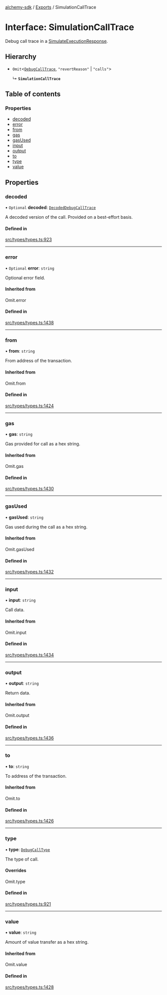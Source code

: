 [alchemy-sdk](../README.md) / [Exports](../modules.md) / SimulationCallTrace

# Interface: SimulationCallTrace

Debug call trace in a [SimulateExecutionResponse](SimulateExecutionResponse.md).

## Hierarchy

- `Omit`<[`DebugCallTrace`](DebugCallTrace.md), ``"revertReason"`` \| ``"calls"``\>

  ↳ **`SimulationCallTrace`**

## Table of contents

### Properties

- [decoded](SimulationCallTrace.md#decoded)
- [error](SimulationCallTrace.md#error)
- [from](SimulationCallTrace.md#from)
- [gas](SimulationCallTrace.md#gas)
- [gasUsed](SimulationCallTrace.md#gasused)
- [input](SimulationCallTrace.md#input)
- [output](SimulationCallTrace.md#output)
- [to](SimulationCallTrace.md#to)
- [type](SimulationCallTrace.md#type)
- [value](SimulationCallTrace.md#value)

## Properties

### decoded

• `Optional` **decoded**: [`DecodedDebugCallTrace`](DecodedDebugCallTrace.md)

A decoded version of the call. Provided on a best-effort basis.

#### Defined in

[src/types/types.ts:923](https://github.com/alchemyplatform/alchemy-sdk-js/blob/311be54/src/types/types.ts#L923)

___

### error

• `Optional` **error**: `string`

Optional error field.

#### Inherited from

Omit.error

#### Defined in

[src/types/types.ts:1438](https://github.com/alchemyplatform/alchemy-sdk-js/blob/311be54/src/types/types.ts#L1438)

___

### from

• **from**: `string`

From address of the transaction.

#### Inherited from

Omit.from

#### Defined in

[src/types/types.ts:1424](https://github.com/alchemyplatform/alchemy-sdk-js/blob/311be54/src/types/types.ts#L1424)

___

### gas

• **gas**: `string`

Gas provided for call as a hex string.

#### Inherited from

Omit.gas

#### Defined in

[src/types/types.ts:1430](https://github.com/alchemyplatform/alchemy-sdk-js/blob/311be54/src/types/types.ts#L1430)

___

### gasUsed

• **gasUsed**: `string`

Gas used during the call as a hex string.

#### Inherited from

Omit.gasUsed

#### Defined in

[src/types/types.ts:1432](https://github.com/alchemyplatform/alchemy-sdk-js/blob/311be54/src/types/types.ts#L1432)

___

### input

• **input**: `string`

Call data.

#### Inherited from

Omit.input

#### Defined in

[src/types/types.ts:1434](https://github.com/alchemyplatform/alchemy-sdk-js/blob/311be54/src/types/types.ts#L1434)

___

### output

• **output**: `string`

Return data.

#### Inherited from

Omit.output

#### Defined in

[src/types/types.ts:1436](https://github.com/alchemyplatform/alchemy-sdk-js/blob/311be54/src/types/types.ts#L1436)

___

### to

• **to**: `string`

To address of the transaction.

#### Inherited from

Omit.to

#### Defined in

[src/types/types.ts:1426](https://github.com/alchemyplatform/alchemy-sdk-js/blob/311be54/src/types/types.ts#L1426)

___

### type

• **type**: [`DebugCallType`](../enums/DebugCallType.md)

The type of call.

#### Overrides

Omit.type

#### Defined in

[src/types/types.ts:921](https://github.com/alchemyplatform/alchemy-sdk-js/blob/311be54/src/types/types.ts#L921)

___

### value

• **value**: `string`

Amount of value transfer as a hex string.

#### Inherited from

Omit.value

#### Defined in

[src/types/types.ts:1428](https://github.com/alchemyplatform/alchemy-sdk-js/blob/311be54/src/types/types.ts#L1428)

